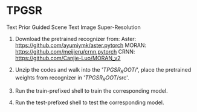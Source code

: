 # TPGSR
Text Prior Guided Scene Text Image Super-Resolution


1. Download the pretrained recognizer from: 
	Aster: https://github.com/ayumiymk/aster.pytorch
	MORAN: https://github.com/meijieru/crnn.pytorch
	CRNN: https://github.com/Canjie-Luo/MORAN_v2

2. Unzip the codes and walk into the '$TPGSR_ROOT$/', place the pretrained weights from recognizer in '$TPGSR_ROOT$/src'.

3. Run the train-prefixed shell to train the corresponding model.
4. Run the test-prefixed shell to test the corresponding model.
